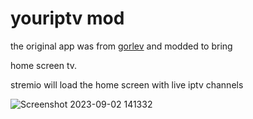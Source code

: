 # youriptv mod 
the original app was from [gorlev](https://github.com/gorlev/Your-IPTV) and modded to bring 

home screen tv.

stremio will load the home screen with live iptv channels


![Screenshot 2023-09-02 141332](https://github.com/greg84-hub/iptvmod2/assets/59282468/ac0f61ba-43c4-43de-b0c9-90c97f1fe992)

